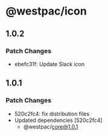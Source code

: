 # @westpac/icon

## 1.0.2

### Patch Changes

- ebefc31f: Update Slack icon

## 1.0.1

### Patch Changes

- 520c2fc4: fix distribution files
- Updated dependencies [520c2fc4]
  - @westpac/core@1.0.1
